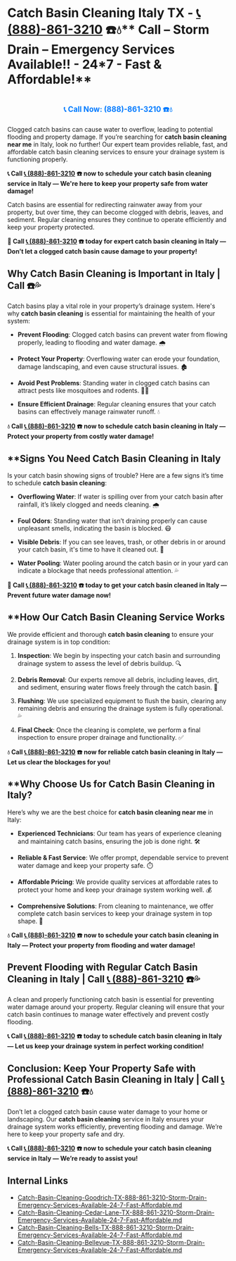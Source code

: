 # Catch Basin Cleaning Italy TX - [📞 (888)-861-3210](https://plumbing-texas-3210.netlify.app) ☎️💧** Call –  Storm Drain – Emergency Services Available!! - 24*7 - Fast & Affordable!**
# 

<p align="center" style="font-size: 1.2em; font-weight: bold; margin: 20px 0;">
  <a href="https://plumbing-texas-3210.netlify.app" target="_blank" style="color: #007BFF; text-decoration: none;">📞 Call Now: (888)-861-3210 ☎️💧</a>
</p>

Clogged catch basins can cause water to overflow, leading to potential flooding and property damage. If you’re searching for **catch basin cleaning near me** in Italy, look no further! Our expert team provides reliable, fast, and affordable catch basin cleaning services to ensure your drainage system is functioning properly.

**📞 Call [📞 (888)-861-3210](https://plumbing-texas-3210.netlify.app) ☎️ now to schedule your catch basin cleaning service in Italy — We're here to keep your property safe from water damage!**

Catch basins are essential for redirecting rainwater away from your property, but over time, they can become clogged with debris, leaves, and sediment. Regular cleaning ensures they continue to operate efficiently and keep your property protected.

**🚨 Call [📞 (888)-861-3210](https://plumbing-texas-3210.netlify.app) ☎️ today for expert catch basin cleaning in Italy — Don’t let a clogged catch basin cause damage to your property!**

## **Why Catch Basin Cleaning is Important in Italy | Call  ☎️💦**

Catch basins play a vital role in your property’s drainage system. Here's why **catch basin cleaning** is essential for maintaining the health of your system:

- **Prevent Flooding**: Clogged catch basins can prevent water from flowing properly, leading to flooding and water damage. 🌧️

- **Protect Your Property**: Overflowing water can erode your foundation, damage landscaping, and even cause structural issues. 🏚️

- **Avoid Pest Problems**: Standing water in clogged catch basins can attract pests like mosquitoes and rodents. 🦟🐀

- **Ensure Efficient Drainage**: Regular cleaning ensures that your catch basins can effectively manage rainwater runoff. 💧

**💧 Call [📞 (888)-861-3210](https://plumbing-texas-3210.netlify.app) ☎️ now to schedule catch basin cleaning in Italy — Protect your property from costly water damage!**

## **Signs You Need Catch Basin Cleaning in Italy 

Is your catch basin showing signs of trouble? Here are a few signs it’s time to schedule **catch basin cleaning**:

- **Overflowing Water**: If water is spilling over from your catch basin after rainfall, it’s likely clogged and needs cleaning. 🌧️

- **Foul Odors**: Standing water that isn’t draining properly can cause unpleasant smells, indicating the basin is blocked. 😷

- **Visible Debris**: If you can see leaves, trash, or other debris in or around your catch basin, it's time to have it cleaned out. 🍂

- **Water Pooling**: Water pooling around the catch basin or in your yard can indicate a blockage that needs professional attention. 💦

**🚨 Call [📞 (888)-861-3210](https://plumbing-texas-3210.netlify.app) ☎️ today to get your catch basin cleaned in Italy — Prevent future water damage now!**

## **How Our Catch Basin Cleaning Service Works 

We provide efficient and thorough **catch basin cleaning** to ensure your drainage system is in top condition:

1. **Inspection**: We begin by inspecting your catch basin and surrounding drainage system to assess the level of debris buildup. 🔍

2. **Debris Removal**: Our experts remove all debris, including leaves, dirt, and sediment, ensuring water flows freely through the catch basin. 🍂

3. **Flushing**: We use specialized equipment to flush the basin, clearing any remaining debris and ensuring the drainage system is fully operational. 💦

4. **Final Check**: Once the cleaning is complete, we perform a final inspection to ensure proper drainage and functionality. ✅

**💧 Call [📞 (888)-861-3210](https://plumbing-texas-3210.netlify.app) ☎️ now for reliable catch basin cleaning in Italy — Let us clear the blockages for you!**

## **Why Choose Us for Catch Basin Cleaning in Italy? 

Here’s why we are the best choice for **catch basin cleaning near me** in Italy:

- **Experienced Technicians**: Our team has years of experience cleaning and maintaining catch basins, ensuring the job is done right. 🛠️

- **Reliable & Fast Service**: We offer prompt, dependable service to prevent water damage and keep your property safe. ⏱️

- **Affordable Pricing**: We provide quality services at affordable rates to protect your home and keep your drainage system working well. 💰

- **Comprehensive Solutions**: From cleaning to maintenance, we offer complete catch basin services to keep your drainage system in top shape. 🔧

**💧 Call [📞 (888)-861-3210](https://plumbing-texas-3210.netlify.app) ☎️ now to schedule your catch basin cleaning in Italy — Protect your property from flooding and water damage!**

## **Prevent Flooding with Regular Catch Basin Cleaning in Italy | Call [📞 (888)-861-3210](https://plumbing-texas-3210.netlify.app) ☎️💦**

A clean and properly functioning catch basin is essential for preventing water damage around your property. Regular cleaning will ensure that your catch basin continues to manage water effectively and prevent costly flooding.

**📞 Call [📞 (888)-861-3210](https://plumbing-texas-3210.netlify.app) ☎️ today to schedule catch basin cleaning in Italy — Let us keep your drainage system in perfect working condition!**

## **Conclusion: Keep Your Property Safe with Professional Catch Basin Cleaning in Italy | Call [📞 (888)-861-3210](https://plumbing-texas-3210.netlify.app) ☎️💧**

Don’t let a clogged catch basin cause water damage to your home or landscaping. Our **catch basin cleaning** service in Italy ensures your drainage system works efficiently, preventing flooding and damage. We’re here to keep your property safe and dry.

**📞 Call [📞 (888)-861-3210](https://plumbing-texas-3210.netlify.app) ☎️ now to schedule your catch basin cleaning service in Italy — We’re ready to assist you!**


## Internal Links
- [Catch-Basin-Cleaning-Goodrich-TX-888-861-3210-Storm-Drain-Emergency-Services-Available-24-7-Fast-Affordable.md](https://github.com/allyoucaneatsushiin/plumbing-texas/blob/main/Catch-Basin-Cleaning-Goodrich-TX-888-861-3210-Storm-Drain-Emergency-Services-Available-24-7-Fast-Affordable.md)
- [Catch-Basin-Cleaning-Cedar-Lane-TX-888-861-3210-Storm-Drain-Emergency-Services-Available-24-7-Fast-Affordable.md](https://github.com/allyoucaneatsushiin/plumbing-texas/blob/main/Catch-Basin-Cleaning-Cedar-Lane-TX-888-861-3210-Storm-Drain-Emergency-Services-Available-24-7-Fast-Affordable.md)
- [Catch-Basin-Cleaning-Bells-TX-888-861-3210-Storm-Drain-Emergency-Services-Available-24-7-Fast-Affordable.md](https://github.com/allyoucaneatsushiin/plumbing-texas/blob/main/Catch-Basin-Cleaning-Bells-TX-888-861-3210-Storm-Drain-Emergency-Services-Available-24-7-Fast-Affordable.md)
- [Catch-Basin-Cleaning-Bellevue-TX-888-861-3210-Storm-Drain-Emergency-Services-Available-24-7-Fast-Affordable.md](https://github.com/allyoucaneatsushiin/plumbing-texas/blob/main/Catch-Basin-Cleaning-Bellevue-TX-888-861-3210-Storm-Drain-Emergency-Services-Available-24-7-Fast-Affordable.md)
